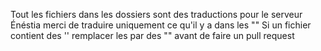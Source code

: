 Tout les fichiers dans les dossiers sont des traductions pour le serveur Énéstia merci de traduire uniquement ce qu'il y a dans les ""
Si un fichier contient des '' remplacer les par des "" avant de faire un pull request
